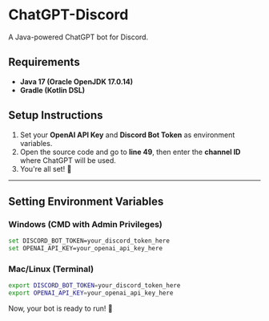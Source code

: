 # ChatGPT-Discord  
A Java-powered ChatGPT bot for Discord.  

## Requirements  
- **Java 17 (Oracle OpenJDK 17.0.14)**  
- **Gradle (Kotlin DSL)**  

## Setup Instructions  

1. Set your **OpenAI API Key** and **Discord Bot Token** as environment variables.  
2. Open the source code and go to **line 49**, then enter the **channel ID** where ChatGPT will be used.  
3. You're all set! 🚀  

---

## Setting Environment Variables  

### Windows (CMD with Admin Privileges)  
```sh
set DISCORD_BOT_TOKEN=your_discord_token_here
set OPENAI_API_KEY=your_openai_api_key_here
```

### Mac/Linux (Terminal)  
```sh
export DISCORD_BOT_TOKEN=your_discord_token_here
export OPENAI_API_KEY=your_openai_api_key_here
```

Now, your bot is ready to run! 🎉
